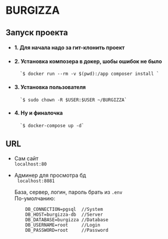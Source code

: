 # BURGIZZA

 ## Запуск проекта 
 
* #### 1. Для начала надо за гит-клонить проект

* #### 2. Установка композера в докер, шобы ошибок не было

        `$ docker run --rm -v $(pwd):/app composer install `

* #### 3. Установка пользователя 

        `$ sudo chown -R $USER:$USER ~/BURGIZZA`

* #### 4. Ну и финалочка 
 
        `$ docker-compose up -d`

## URL
* Сам сайт   
   ` localhost:80 `
* Админер для просмотра бд   
            ` localhost:8081`  
            
    База, cервер, логин, пароль брать из `.env`  
    По-умолчанию:
    ```.env
        DB_CONNECTION=pgsql  //System
        DB_HOST=burgizza-db  //Server
        DB_DATABASE=burgizza //Database
        DB_USERNAME=root     //Login
        DB_PASSWORD=root     //Password
     ```
